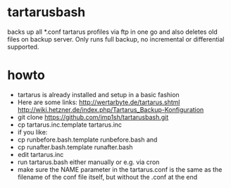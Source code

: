 # tartarusbash
backs up all *.conf tartarus profiles via ftp in one go and also deletes old files on backup server. Only runs full backup, no incremental or differential supported.

# howto
* tartarus is already installed and setup in a basic fashion
* Here are some links:
 http://wertarbyte.de/tartarus.shtml
 http://wiki.hetzner.de/index.php/Tartarus_Backup-Konfiguration
* git clone https://github.com/imp1sh/tartarusbash.git
* cp tartarus.inc.template tartarus.inc
* if you like:
* cp runbefore.bash.template runbefore.bash and
* cp runafter.bash.template runafter.bash
* edit tartarus.inc
* run tartarus.bash either manually or e.g. via cron
* make sure the NAME parameter in the tartarus.conf is the same as the filename of the conf file itself, but without the .conf at the end
